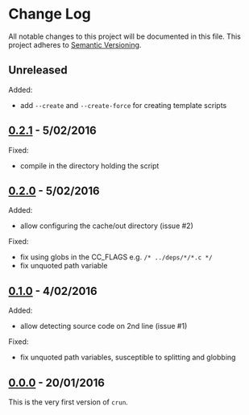 
# Change Log

All notable changes to this project will be documented in this file.
This project adheres to [Semantic Versioning](http://semver.org/).


## Unreleased

Added:

* add `--create` and `--create-force` for creating template scripts


## [0.2.1][0.2.1] - 5/02/2016

Fixed:

* compile in the directory holding the script


## [0.2.0][0.2.0] - 5/02/2016

Added:

* allow configuring the cache/out directory (issue #2)

Fixed:

* fix using globs in the CC_FLAGS e.g. `/* ../deps/*/*.c */`
* fix unquoted path variable


## [0.1.0][0.1.0] - 4/02/2016

Added:

* allow detecting source code on 2nd line (issue #1)

Fixed:

* fix unquoted path variables, susceptible to splitting and globbing


## [0.0.0][0.0.0] - 20/01/2016

This is the very first version of `crun`.


<!-- Release links are placed here for easier updating -->
[0.0.0]:https://raw.githubusercontent.com/GochoMugo/crun/43d7201f07cabfb01fe68ba5ba68b5156db78c27/crun.sh
[0.1.0]:https://raw.githubusercontent.com/GochoMugo/crun/411cecc2423344226863fd84d1241b0eebe1ae24/crun.sh
[0.2.0]:https://raw.githubusercontent.com/GochoMugo/crun/4aacc7b2be57f1a467d2abc72f97d7b4ebfcd2a4/crun.sh
[0.2.1]:https://raw.githubusercontent.com/GochoMugo/crun/fddd4bdc3a3b73d988551529da2ba2cd8f6b566e/crun.sh
